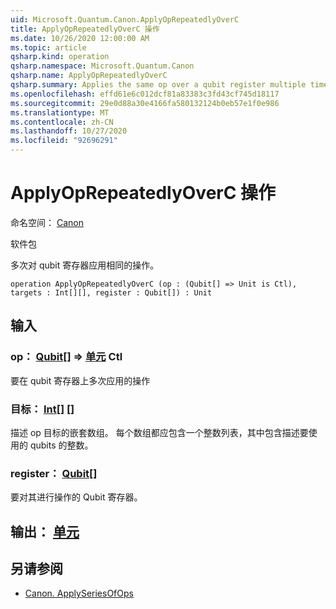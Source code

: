 ```yaml
---
uid: Microsoft.Quantum.Canon.ApplyOpRepeatedlyOverC
title: ApplyOpRepeatedlyOverC 操作
ms.date: 10/26/2020 12:00:00 AM
ms.topic: article
qsharp.kind: operation
qsharp.namespace: Microsoft.Quantum.Canon
qsharp.name: ApplyOpRepeatedlyOverC
qsharp.summary: Applies the same op over a qubit register multiple times.
ms.openlocfilehash: effd61e6c012dcf81a83383c3fd43cf745d18117
ms.sourcegitcommit: 29e0d88a30e4166fa580132124b0eb57e1f0e986
ms.translationtype: MT
ms.contentlocale: zh-CN
ms.lasthandoff: 10/27/2020
ms.locfileid: "92696291"
---
```

# <a name="applyoprepeatedlyoverc-operation"></a>ApplyOpRepeatedlyOverC 操作

命名空间： [Canon](xref:Microsoft.Quantum.Canon)

软件包 [](https://nuget.org/packages/)


多次对 qubit 寄存器应用相同的操作。

```qsharp
operation ApplyOpRepeatedlyOverC (op : (Qubit[] => Unit is Ctl), targets : Int[][], register : Qubit[]) : Unit
```


## <a name="input"></a>输入

### <a name="op--qubit--unit-ctl"></a>op： [Qubit](xref:microsoft.quantum.lang-ref.qubit)[] => [单元](xref:microsoft.quantum.lang-ref.unit) Ctl

要在 qubit 寄存器上多次应用的操作


### <a name="targets--int"></a>目标： [Int](xref:microsoft.quantum.lang-ref.int)[] []

描述 op 目标的嵌套数组。 每个数组都应包含一个整数列表，其中包含描述要使用的 qubits 的整数。


### <a name="register--qubit"></a>register： [Qubit](xref:microsoft.quantum.lang-ref.qubit)[]

要对其进行操作的 Qubit 寄存器。



## <a name="output--unit"></a>输出： [单元](xref:microsoft.quantum.lang-ref.unit)



## <a name="see-also"></a>另请参阅

- [Canon. ApplySeriesOfOps](xref:Microsoft.Quantum.Canon.ApplySeriesOfOps)